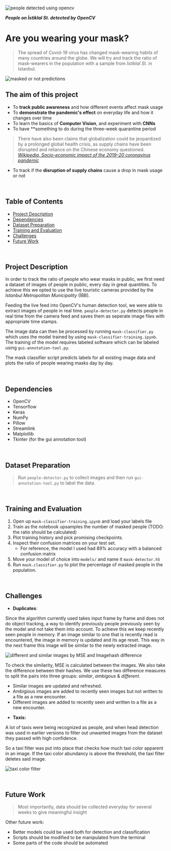 
![people detected using opencv](https://github.com/cemreefe/are-you-wearing-your-mask/blob/master/media/collage/collage4.jpg?raw=true)

***People on İstiklal St. detected by OpenCV***

# Are you wearing your mask?

> The spread of Covid-19 virus has changed mask-wearing habits of many countries around the globe. We will try and track the ratio of mask-wearers in the population with a sample from _İstiklal St._ in Istanbul.

![masked or not predictions](https://github.com/cemreefe/are-you-wearing-your-mask/blob/master/media/predictions/predictions.png?raw=true)

## The aim of this project

  - To **track public awareness** and how different events affect mask usage
  - To **demonstrate the pandemic's effect** on everyday life and how it changes over time
  - To learn the basics of **Computer Vision**, and experiment with **CNNs**
  - To have **something to do during the three-week quarantine period
  
> There have also been claims that globalization could be jeopardized by a prolonged global health crisis, as supply chains have been disrupted and reliance on the Chinese economy questioned. 
[_Wikipedia, Socio-economic impact of the 2019–20 coronavirus pandemic_](https://en.wikipedia.org/wiki/Socio-economic_impact_of_the_2019%E2%80%9320_coronavirus_pandemic)

- To track if the **disruption of supply chains** cause a drop in mask usage or not
<br>



## Table of Contents

- [Project Description](#project)
- [Dependencies](#dependencies)
- [Dataset Preparation](#dataset-preparation)
- [Training and Evaluation](#training-and-evaluation)
- [Challenges](#challenges)
- [Future Work](#future-work)


<br>

## Project Description


In order to track the ratio of people who wear masks in public, we first need a dataset of images of people in public, every day in great quantities. To achieve this we opted to use the live touristic cameras provided by the _Istanbul Metropolitan Municipality_ (İBB). 

Feeding the live feed into OpenCV's human detection tool, we were able to extract images of people in real time. `people-detector.py` detects people in real time from the camera feed and saves them as seperate image files with appropriate time stamps.

The image data can then be processed by running `mask-classifier.py` which uses the model trained by using `mask-classifier-training.ipynb`. The training of the model requires labeled software which can be labeled using `gui-annotation-tool.py`. 

The mask classifier script predicts labels for all existing image data and plots the ratio of people wearing masks day by day.

<br>

## Dependencies

- OpenCV
- Tensorflow
- Keras
- NumPy
- Pillow
- Streamlink
- Matplotlib
- Tkinter (for the gui annotation tool)

<br>

## Dataset Preparation


> Run `people-detector.py` to collect images and then run `gui-annotation-tool.py` to label the data. 

<br>

## Training and Evaluation

1. Open up `mask-classifier-training.ipynb` and load your labels file
2. Train as the notebook upsamples the number of masked people (TODO: the ratio should be calculated)
3. Plot training history and pick promising checkpoints.
4. Inspect their confusion matrices on your test set.
    * For reference, the model I used had 89% accuracy with a balanced confusion matrix
5. Move your model of choice into `models/` and name it `mask-detector.h5`
6. Run `mask.classifier.py` to plot the percentage of masked people in the population.

<br>

## Challenges

* **Duplicates**:

Since the algorithm currently used takes input frame by frame and does not do object tracking, a way to identify previously people previously seen by the model and not take them into account. To achieve this we keep recently seen people in memory. If an image similar to one that is recently read is encountered, the image in memory is updated and its age reset. This way in the next frame this image will be similar to the newly extracted image.

![different and similar images by MSE and Imagehash difference](https://github.com/cemreefe/are-you-wearing-your-mask/blob/master/media/similarity/similarity.png?raw=true)

To check the similarity, MSE is calculated between the images. We also take the difference between their hashes. We use these two difference measures to split the pairs into three groups: _similar_, _ambigous_ & _different_.

- Similar images are updated and refreshed.
- Ambigious images are added to recently seen images but not written to a file as a new encounter.
- Different images are added to recently seen and written to a file as a new encounter.

* **Taxis:**

A lot of taxis were being recognized as people, and when head detection was used in earlier versions to filter out unwanted images from the dataset they passed with high confidence.

So a taxi filter was put into place that checks how much taxi color apparent in an image. If the taxi color abundancy is above the threshold, the taxi filter deletes said image.

![taxi color filter](https://github.com/cemreefe/are-you-wearing-your-mask/blob/master/media/taxiscore_wide.png?raw=true)


<br>

## Future Work

> Most importantly, data should be collected everyday for several weeks to give  meaningful insight

Other future work:

* Better models could be used both for detection and classification
* Scripts should be modified to be manipulated from the terminal
* Some parts of the code should be automated

